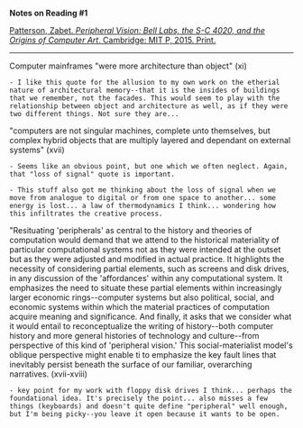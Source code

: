 **Notes on Reading #1**

[Patterson, Zabet. *Peripheral Vision: Bell Labs, the S-C 4020, and the Origins of Computer Art*. Cambridge: MIT P, 2015. Print.](https://mitpress.mit.edu/books/peripheral-vision)

----

Computer mainframes "were more architecture than object" (xi)

	- I like this quote for the allusion to my own work on the etherial nature of architectural memory--that it is the insides of buildings that we remember, not the facades. This would seem to play with the relationship between object and architecture as well, as if they were two different things. Not sure they are...

"computers are not singular machines, complete unto themselves, but complex hybrid objects that are multiply layered and dependant on external systems" (xvii)

	- Seems like an obvious point, but one which we often neglect. Again, that "loss of signal" quote is important. 

	- This stuff also got me thinking about the loss of signal when we move from analogue to digital or from one space to another... some energy is lost... a law of thermodynamics I think... wondering how this infiltrates the creative process.  

"Resituating 'peripherals' as central to the history and theories of computation would demand that we attend to the historical materiality of particular computational systems not as they were intended at the outset but as they were adjusted and modified in actual practice. It highlights the necessity of considering partial elements, such as screens and disk drives, in any discussion of the 'affordances' within any computational system.  It emphasizes the need to situate these partial elements within increasingly larger economic rings--computer systems but also political, social, and economic systems within which the material practices of computation acquire meaning and significance. And finally, it asks that we consider what it would entail to reconceptualize the writing of history--both computer history and more general histories of technology and culture--from  perspective of this kind of 'peripheral vision.' This social-materialist model's oblique perspective might enable ti to emphasize the key fault lines that inevitably persist beneath the surface of our familiar, overarching narratives. (xvii-xviii)

	- key point for my work with floppy disk drives I think... perhaps the foundational idea. It's precisely the point... also misses a few things (keyboards) and doesn't quite define "peripheral" well enough, but I'm being picky--you leave it open because it wants to be open. 
